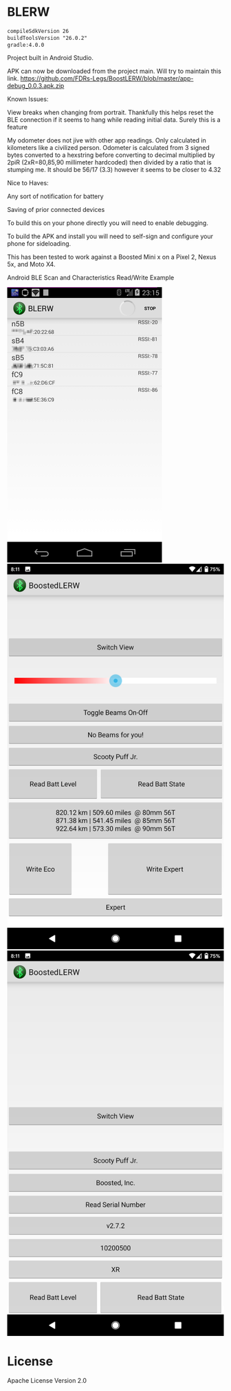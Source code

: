 BLERW
=====


    compileSdkVersion 26
    buildToolsVersion "26.0.2"
    gradle:4.0.0

Project built in Android Studio.

APK can now be downloaded from the project main. Will try to maintain this link.
https://github.com/FDRs-Legs/BoostLERW/blob/master/app-debug_0.0.3.apk.zip

Known Issues:

View breaks when changing from portrait. Thankfully this helps reset the BLE connection if it seems to hang while reading initial data.
Surely this is a feature

My odometer does not jive with other app readings. Only calculated in kilometers like a civilized person.
Odometer is calculated from 3 signed bytes converted to a hexstring before converting to decimal multiplied by 2piR (2xR=80,85,90 millimeter hardcoded) then divided by a ratio that is stumping me. It should be 56/17 (3.3) however it seems to be closer to 4.32

Nice to Haves:

Any sort of notification for battery 

Saving of prior connected devices



To build this on your phone directly you will need to enable debugging. 


To build the APK and install you will need to self-sign and configure your phone for sideloading.



This has been tested to work against a Boosted Mini x on a Pixel 2, Nexus 5x, and Moto X4.


Android BLE Scan and Characteristics Read/Write Example

![Figure 1 ScanActivity for BLE Scan](etc/BLERW_cap01.png) 
![Figure 2 DeviceActivity for Read/Write Characteristics](Screenshot_20200628-201100.png)
![Figure 2 DeviceActivity for Read/Write Characteristics](Screenshot_20200628-201129.png)
# License

Apache License Version 2.0
